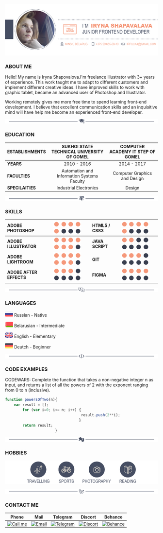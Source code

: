 ![Briefly resume about me](/img/resume-about.png)

### ABOUT ME

Hello! My name is Iryna Shapovalova.I'm freelance illustrator with 3+ years of experience. This work taught me to adapt to different customers and implement different creative ideas. I have improved skills to work with graphic tablet, became an advanced user of Photoshop and Illustrator.

Working remotely gives me more free time to spend learning front-end development. I believe that excellent communication skills and an inquisitive mind will have help me become an experienced front-end developer.

![Education](/img/line-education.png)

### EDUCATION

ESTABLISHMENTS|SUKHOI STATE TECHNICAL UNIVERSITY OF GOMEL|COMPUTER ACADEMY IT STEP OF GOMEL
:---|:---:|:---:
**YEARS**|2010 - 2016|2014 - 2017
**FACULTIES**| Automation and Information Systems Faculty|Computer Graphics and Design
**SPECILAITIES**| Industrial Electronics|Design

![Skills](/img/line-skills.png)

### SKILLS

ADOBE PHOTOSHOP|![Circle](/img/cicle-orange.png) ![Circle](/img/cicle-orange.png) ![Circle](/img/cicle-orange.png) ![Circle](/img/cicle-orange.png) ![Circle](/img/cicle-orange.png) ![Circle](/img/cicle-grey.png) ![Circle](/img/cicle-grey.png) ![Circle](/img/cicle-grey.png)|HTML5 / CSS3|![Circle](/img/cicle-orange.png) ![Circle](/img/cicle-orange.png) ![Circle](/img/cicle-orange.png) ![Circle](/img/cicle-orange.png) ![Circle](/img/cicle-orange.png) ![Circle](/img/cicle-grey.png) ![Circle](/img/cicle-grey.png) ![Circle](/img/cicle-grey.png)
:---|:---|:---|:---
**ADOBE ILLUSTRATOR**|![Circle](/img/cicle-orange.png) ![Circle](/img/cicle-orange.png) ![Circle](/img/cicle-orange.png) ![Circle](/img/cicle-orange.png) ![Circle](/img/cicle-orange.png) ![Circle](/img/cicle-orange.png) ![Circle](/img/cicle-orange.png) ![Circle](/img/cicle-grey.png)|**JAVA SCRIPT**|![Circle](/img/cicle-orange.png) ![Circle](/img/cicle-orange.png) ![Circle](/img/cicle-grey.png) ![Circle](/img/cicle-grey.png) ![Circle](/img/cicle-grey.png) ![Circle](/img/cicle-grey.png) ![Circle](/img/cicle-grey.png) ![Circle](/img/cicle-grey.png)
**ADOBE LIGHTROOM**|![Circle](/img/cicle-orange.png) ![Circle](/img/cicle-orange.png) ![Circle](/img/cicle-orange.png) ![Circle](/img/cicle-orange.png) ![Circle](/img/cicle-orange.png) ![Circle](/img/cicle-orange.png) ![Circle](/img/cicle-orange.png) ![Circle](/img/cicle-grey.png)|**GIT**|![Circle](/img/cicle-orange.png) ![Circle](/img/cicle-orange.png) ![Circle](/img/cicle-orange.png) ![Circle](/img/cicle-grey.png) ![Circle](/img/cicle-grey.png) ![Circle](/img/cicle-grey.png) ![Circle](/img/cicle-grey.png) ![Circle](/img/cicle-grey.png)
**ADOBE AFTER EFFECTS**|![Circle](/img/cicle-orange.png) ![Circle](/img/cicle-orange.png) ![Circle](/img/cicle-orange.png) ![Circle](/img/cicle-grey.png) ![Circle](/img/cicle-grey.png) ![Circle](/img/cicle-grey.png) ![Circle](/img/cicle-grey.png) ![Circle](/img/cicle-grey.png)|**FIGMA**|![Circle](/img/cicle-orange.png) ![Circle](/img/cicle-orange.png) ![Circle](/img/cicle-orange.png) ![Circle](/img/cicle-orange.png) ![Circle](/img/cicle-grey.png) ![Circle](/img/cicle-grey.png) ![Circle](/img/cicle-grey.png) ![Circle](/img/cicle-grey.png)

<!--![Skills](/img/skills.png)-->

![Languages](/img/line-languages.png)

### LANGUAGES

![RU](/img/ru-icon.png) Russian - Native

![BY](/img/by-icon.png) Belarusian - Intermediate

![UK](/img/uk-icon.png) English - Elementary

![DE](/img/de-icon.png) Deutch - Beginner

![Code](/img/line-code.png)

### CODE EXAMPLES

CODEWARS: Complete the function that takes a non-negative integer n as input, and returns a list of all the powers of 2 with the exponent ranging from 0 to n (inclusive).

```js
function powersOfTwo(n){
    var result = []; 
        for (var i=0; i<= n; i++) {
                                   result.push(2**i);
                                  }
        return result;
                       }
```

![Hobbies](/img/line-intrerest.png)

### HOBBIES

<!--![Travelling](/img/travelling.png)|![Sports](/img/sports.png)|![Photography](/img/photography.png)|![Reading](/img/reading.png)
:---:|:---:|:---:|:---:
**TRAVELLING**|**SPORTS**|**PHOTOGRAPHY**|**READING**-->

![Hobbies](/img/interest.png)


![Contacts](/img/line-contact.png)

### CONTACT ME

Phone|Mail|Telegram|Discort|Behance
:---:|:---:|:---:|:---:|:---:|
[![Call me](/rsschool-cv/img/phone.png "Call me: +375296553810")](tel:+375296553810)|[![Email](/rsschool-cv/img/email.png "Email")](mailto:irpulka@gmail.com)|[![Telegram](/rsschool-cv/img/telegramm.png "Telegram")](https://t.me/IrLiss)|[![Discort](/rsschool-cv/img/discort.png "Discort: IriSha#7894")](https://discord.gg/uvPDKUSkxJ)|[![Behance](/rsschool-cv/img/behance.png "Behance")](https://www.behance.net/irlis)